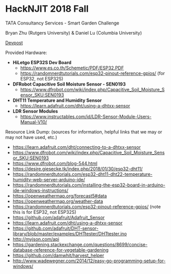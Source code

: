# HackNJIT 2018 Fall

TATA Consultancy Services - Smart Garden Challenge

Bryan Zhu (Rutgers University) & Daniel Lu (Columbia University)

[Devpost](https://devpost.com/software/the-moist-master-an-iot-gardening-assistant)

Provided Hardware:

* **HiLetgo ESP32S Dev Board**
  * https://www.es.co.th/Schemetic/PDF/ESP32.PDF
  * https://randomnerdtutorials.com/esp32-pinout-reference-gpios/ (for ESP32, not ESP32S)
* **DFRobot Capacitive Soil Moisture Sensor - SEN0193**
  * https://www.dfrobot.com/wiki/index.php/Capacitive_Soil_Moisture_Sensor_SKU:SEN0193
* **DHT11 Temperature and Humidity Sensor**
  * https://learn.adafruit.com/dht/using-a-dhtxx-sensor
* **LDR Sensor Modules**
  * https://www.instructables.com/id/LDR-Sensor-Module-Users-Manual-V10/

Resource Link Dump: (sources for information, helpful links that we may or may not have used, etc.)

* https://learn.adafruit.com/dht/connecting-to-a-dhtxx-sensor
* https://www.dfrobot.com/wiki/index.php/Capacitive_Soil_Moisture_Sensor_SKU:SEN0193
* https://www.dfrobot.com/blog-544.html
* https://desire.giesecke.tk/index.php/2018/01/30/esp32-dht11/
* https://randomnerdtutorials.com/esp32-dht11-dht22-temperature-humidity-web-server-arduino-ide/
* https://randomnerdtutorials.com/installing-the-esp32-board-in-arduino-ide-windows-instructions/
* https://openweathermap.org/forecast5#data
* https://openweathermap.org/weather-data
* https://randomnerdtutorials.com/esp32-pinout-reference-gpios/ (note this is for ESP32, not ESP32S)
* https://github.com/adafruit/Adafruit_Sensor
* https://learn.adafruit.com/dht/using-a-dhtxx-sensor
* https://github.com/adafruit/DHT-sensor-library/blob/master/examples/DHTtester/DHTtester.ino
* http://myjson.com/api
* https://gardening.stackexchange.com/questions/8699/concise-database-reference-for-vegetable-gardening
* https://github.com/damwhit/harvest_helper
* http://www.wadewegner.com/2014/12/easy-go-programming-setup-for-windows/

